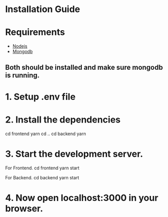 
# Installation Guide

# Requirements
- [Nodejs](https://nodejs.org/en/download)
- [Mongodb](https://www.mongodb.com/docs/manual/administration/install-community/)

## Both should be installed and make sure mongodb is running.

# 1. Setup .env file 


# 2. Install the dependencies
cd frontend
yarn
cd ..
cd backend
yarn

# 3. Start the development server.

For Frontend.
cd frontend
yarn start

For Backend.
cd backend
yarn start


# 4. Now open localhost:3000 in your browser.
